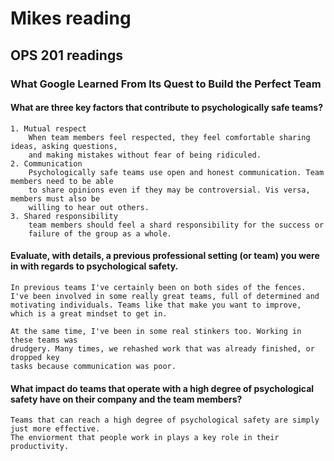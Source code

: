 # Mikes reading

## OPS 201 readings

### What Google Learned From Its Quest to Build the Perfect Team


#### What are three key factors that contribute to psychologically safe teams?
    1. Mutual respect
        When team members feel respected, they feel comfortable sharing ideas, asking questions,
        and making mistakes without fear of being ridiculed. 
    2. Communication
        Psychologically safe teams use open and honest communication. Team members need to be able
        to share opinions even if they may be controversial. Vis versa, members must also be
        willing to hear out others.
    3. Shared responsibility
        team members should feel a shard responsibility for the success or 
        failure of the group as a whole.


#### Evaluate, with details, a previous professional setting (or team) you were in with regards to psychological safety.
    In previous teams I've certainly been on both sides of the fences. 
    I've been involved in some really great teams, full of determined and
    motivating individuals. Teams like that make you want to improve,
    which is a great mindset to get in. 

    At the same time, I've been in some real stinkers too. Working in these teams was
    drudgery. Many times, we rehashed work that was already finished, or dropped key 
    tasks because communication was poor.


#### What impact do teams that operate with a high degree of psychological safety have on their company and the team members?
    Teams that can reach a high degree of psychological safety are simply just more effective.
    The enviorment that people work in plays a key role in their productivity.



